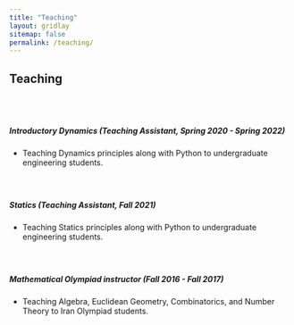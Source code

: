 ```yaml
---
title: "Teaching"
layout: gridlay
sitemap: false
permalink: /teaching/
---
```


## Teaching
<div style="height: 35px;"></div>

##### Introductory Dynamics (Teaching Assistant, Spring 2020 - Spring 2022) 
* Teaching Dynamics principles along with Python to undergraduate engineering students.

<div style="height: 25px;"></div>

##### Statics (Teaching Assistant, Fall 2021) 
* Teaching Statics principles along with Python to undergraduate engineering students.

<div style="height: 25px;"></div>

##### Mathematical Olympiad instructor (Fall 2016 - Fall 2017)
* Teaching Algebra, Euclidean Geometry, Combinatorics, and Number Theory to Iran Olympiad students.